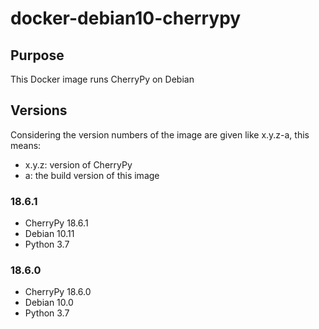 # docker-debian10-cherrypy

## Purpose

This Docker image runs CherryPy on Debian

## Versions

Considering the version numbers of the image are given like x.y.z-a, this means:

- x.y.z: version of CherryPy
- a: the build version of this image

### 18.6.1

- CherryPy 18.6.1
- Debian 10.11
- Python 3.7

### 18.6.0

- CherryPy 18.6.0
- Debian 10.0
- Python 3.7
